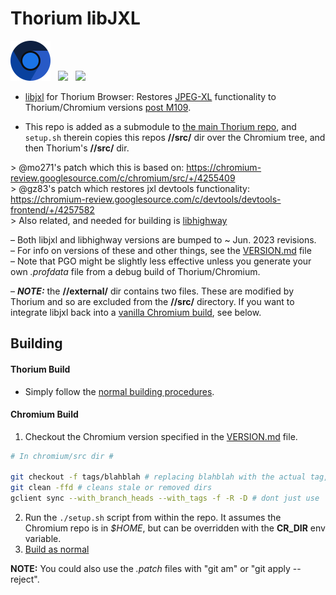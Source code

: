 # Thorium libJXL

<img src="https://raw.githubusercontent.com/Alex313031/Thorium/main/logos/NEW/thorium.svg" width="64">&nbsp;&nbsp;&nbsp;<img src="https://raw.githubusercontent.com/Alex313031/thorium-libjxl/main/plus-sign.svg" width="64">&nbsp;&nbsp;&nbsp;<img src="https://raw.githubusercontent.com/Alex313031/thorium-libjxl/main/JPEG_XL_logo.svg" width="54">

 - [libjxl](https://github.com/libjxl/libjxl) for Thorium Browser: Restores [JPEG-XL](https://jpegxl.info/) functionality to Thorium/Chromium versions [post M109](https://chromium-review.googlesource.com/c/chromium/src/+/4081749).

 - This repo is added as a submodule to [the main Thorium repo](https://github.com/Alex313031/Thorium), and `setup.sh` therein copies this repos __//src/__ dir over the
 Chromium tree, and then Thorium's __//src/__ dir.

 &#62; @mo271's patch which this is based on: https://chromium-review.googlesource.com/c/chromium/src/+/4255409 \
 &#62; @gz83's patch which restores jxl devtools functionality: https://chromium-review.googlesource.com/c/devtools/devtools-frontend/+/4257582 \
 &#62; Also related, and needed for building is [libhighway](https://github.com/google/highway)

 &ndash; Both libjxl and libhighway versions are bumped to ~ Jun. 2023 revisions. \
 &ndash; For info on versions of these and other things, see the [VERSION.md](https://github.com/Alex313031/thorium-libjxl/blob/main/VERSION.md) file \
 &ndash; Note that PGO might be slightly less effective unless you generate your own *.profdata* file from a debug build of Thorium/Chromium.

 &ndash; __*NOTE:*__ the __//external/__ dir contains two files. These are modified by Thorium and so are excluded from the __//src/__ directory. If you want to integrate libjxl back into a [vanilla Chromium build](https://www.chromium.org), see below.

## Building

#### Thorium Build

 - Simply follow the [normal building procedures](https://github.com/Alex313031/thorium/blob/main/docs/BUILDING.md).

#### Chromium Build

 1. Checkout the Chromium version specified in the [VERSION.md](https://github.com/Alex313031/thorium-libjxl/blob/main/VERSION.md) file.

```bash
# In chromium/src dir #

git checkout -f tags/blahblah # replacing blahblah with the actual tag, i.e. 114.0.5735.134
git clean -ffd # cleans stale or removed dirs
gclient sync --with_branch_heads --with_tags -f -R -D # dont just use 'gclient sync'
```

 2. Run the `./setup.sh` script from within the repo. It assumes the Chromium repo is in *$HOME*, but can be overridden with the __CR_DIR__ env variable.
 3. [Build as normal](https://www.chromium.org/developers/how-tos/get-the-code/)

__NOTE:__ You could also use the *.patch* files with "git am" or "git apply --reject".

